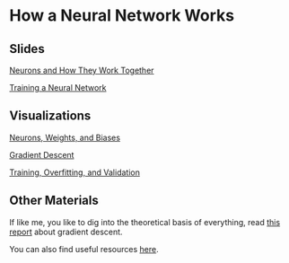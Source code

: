 # How a Neural Network Works

## Slides

[Neurons and How They Work Together](./Neural%20Network%20Basics.pptx)

[Training a Neural Network](./Training%20NNs.pptx)

## Visualizations

[Neurons, Weights, and Biases](/src/1.%20Basic%20Neural%20Networks/nnVisualization.ipynb)

[Gradient Descent](/src/1.%20Basic%20Neural%20Networks/gradient_descent_visualization.ipynb)

[Training, Overfitting, and Validation](/src/1.%20Basic%20Neural%20Networks/trainingVisualization.ipynb)

## Other Materials

If like me, you like to dig into the theoretical basis of everything, read [this report](./Theoretical%20Basis.md) about gradient descent.

You can also find useful resources [here](/Useful%20Links.md).
